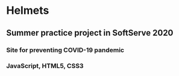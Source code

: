 # Helmets

## Summer practice project in SoftServe 2020

### Site for preventing COVID-19 pandemic

### JavaScript, HTML5, CSS3
